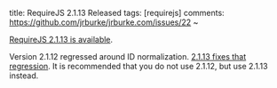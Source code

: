 title: RequireJS 2.1.13 Released
tags: [requirejs]
comments: https://github.com/jrburke/jrburke.com/issues/22
~

[RequireJS 2.1.13 is available](http://www.requirejs.org/docs/download.html).

Version 2.1.12 regressed around ID normalization. [2.1.13 fixes that regression](https://github.com/jrburke/requirejs/issues/1129). It is recommended that you do not use 2.1.12, but use 2.1.13 instead.
